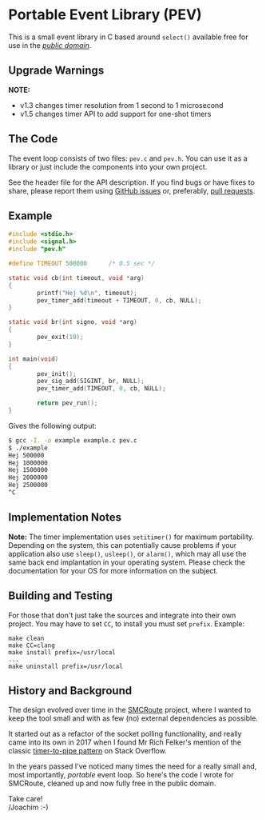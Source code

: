 Portable Event Library (PEV)
============================

This is a small event library in C based around `select()` available
free for use in the [*public domain*](UNLICENSE).


Upgrade Warnings
----------------

**NOTE:**
  * v1.3 changes timer resolution from 1 second to 1 microsecond
  * v1.5 changes timer API to add support for one-shot timers


The Code
--------

The event loop consists of two files: `pev.c` and `pev.h`.  You can use
it as a library or just include the components into your own project.

See the header file for the API description.  If you find bugs or have
fixes to share, please report them using [GitHub issues][] or, preferably,
[pull requests][].


Example
-------

```C
#include <stdio.h>
#include <signal.h>
#include "pev.h"

#define TIMEOUT 500000      /* 0.5 sec */

static void cb(int timeout, void *arg)
{
        printf("Hej %d\n", timeout);
        pev_timer_add(timeout + TIMEOUT, 0, cb, NULL);
}

static void br(int signo, void *arg)
{
        pev_exit(10);
}

int main(void)
{
        pev_init();
        pev_sig_add(SIGINT, br, NULL);
        pev_timer_add(TIMEOUT, 0, cb, NULL);

        return pev_run();
}
```

Gives the following output:

```sh
$ gcc -I. -o example example.c pev.c
$ ./example
Hej 500000
Hej 1000000
Hej 1500000
Hej 2000000
Hej 2500000
^C
```


Implementation Notes
--------------------

**Note:** The timer implementation uses `setitimer()` for maximum
	portability.  Depending on the system, this can potentially cause
	problems if your application also use `sleep()`, `usleep()`, or
	`alarm()`, which may all use the same back end implantation in your
	operating system.  Please check the documentation for your OS for
	more information on the subject.


Building and Testing
--------------------

For those that don't just take the sources and integrate into their own
project.  You may have to set `CC`, to install you must set `prefix`.
Example:

    make clean
    make CC=clang
    make install prefix=/usr/local
    ...
    make uninstall prefix=/usr/local


History and Background
----------------------

The design evolved over time in the [SMCRoute][] project, where I wanted
to keep the tool small and with as few (no) external dependencies as
possible.

It started out as a refactor of the socket polling functionality, and
really came into its own in 2017 when I found Mr Rich Felker's mention
of the classic [timer-to-pipe pattern][1] on Stack Overflow.

In the years passed I've noticed many times the need for a really small
and, most importantly, *portable* event loop.  So here's the code I
wrote for SMCRoute, cleaned up and now fully free in the public domain.

Take care!  
 /Joachim :-)

[1]: https://stackoverflow.com/questions/2328127/select-able-timers/6800676#6800676
[SMCRoute]: https://github.com/troglobit/SMCRoute
[GitHub issues]: https://github.com/troglobit/pev/issues
[pull requests]: https://github.com/troglobit/pev/pulls
